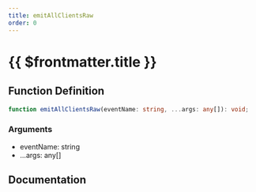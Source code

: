 ```yaml
---
title: emitAllClientsRaw
order: 0
---
```


# {{ $frontmatter.title }}

## Function Definition

```ts
function emitAllClientsRaw(eventName: string, ...args: any[]): void;
```

### Arguments

* eventName: string
* ...args: any[]

## Documentation

<!--@include: ./parts/emitAllClientsRaw.md-->
